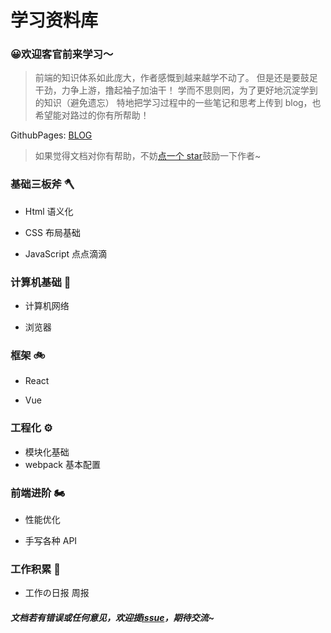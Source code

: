 # 学习资料库

### 😀**欢迎客官前来学习～**

> 前端的知识体系如此庞大，作者感慨到越来越学不动了。
> 但是还是要鼓足干劲，力争上游，撸起袖子加油干！
> 学而不思则罔，为了更好地沉淀学到的知识（避免遗忘）
> 特地把学习过程中的一些笔记和思考上传到 blog，也希望能对路过的你有所帮助！

GithubPages: <a target="_blank" href="https://ringozzt.github.io/ringo-blog/"> BLOG </a>

> 如果觉得文档对你有帮助，不妨<a target="_blank" href="https://github.com/ringozzt/ringo-blog">点一个 star</a>鼓励一下作者~

### 基础三板斧 🪓

- Html 语义化

- CSS 布局基础

- JavaScript 点点滴滴

### 计算机基础 🔑

- 计算机网络

- 浏览器

### 框架 🚲

- React

- Vue

### 工程化 ⚙️

- 模块化基础
- webpack 基本配置

### 前端进阶 🏍

- 性能优化

- 手写各种 API

### 工作积累 📌

- 工作の日报 周报

##### 文档若有错误或任何意见，欢迎提<a target="_blank" href="https://github.com/ringozzt/ringo-blog/issues">issue</a>，期待交流~
